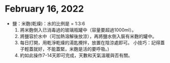 # February 16, 2022

- 鹽：米麴(乾燥)：水的比例是 = 1:3:6
   1. 將米麴倒入已消毒過的玻璃瓶罐中（容量要超過1000ml）。
   2. 將鹽容於水中（可加熱溶解後放涼），再將鹽水倒入裝有米麴的罐中。
   3. 每日打開，用乾淨乾燥的湯匙攪拌，放置在陰涼處即可。
   小技巧：記得蓋子輕蓋就好，不能蓋緊，米麴是活的要呼吸。)
   4. 約如此操作7-14天即可完成，天數和天氣溫暖與否有關。
